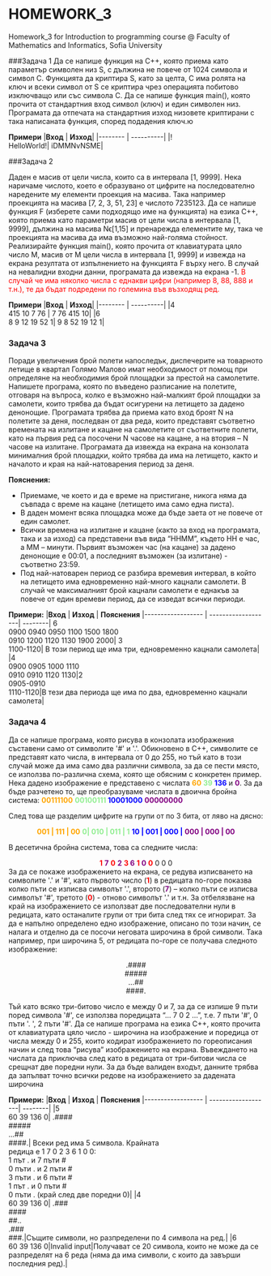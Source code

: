 # HOMEWORK_3

Homework_3 for Introduction to programming course @ Faculty of Mathematics and Informatics, Sofia University

###Задача 1
Да се напише функция на C++, която приема като параметър символен низ S, с дължина не повече от 1024 символа и символ C. Функцията да криптира S, като за целта, C има ролята на ключ и всеки символ от S се криптира чрез операцията побитово изключващо или със символа C. Да се напише функция main(), която прочита от стандартния вход символ (ключ) и един символен низ. Програмата да отпечата на стандартния изход низовете криптирани с така написаната функция, според подадения ключ.ю

**Примери**
|**Вход** | **Изход**|
|-------- | ----------|
|!</br> HelloWorld!| iDMMNvNSME|

###Задача 2

Даден е масив от цели числа, които са в интервала [1, 9999]. Нека наричаме числото, което е образувано от цифрите на последователно наредените му елементи проекция на масива. Така например проекцията на масива [7, 2, 3, 51, 23] е числото 7235123. Да се напише функция F (изберете сами подходящо име на функцията) на езика C++, която приема като параметри масив от цели числа в интервала [1, 9999], дължина на масива Nϵ[1,15] и пренарежда елементите му, така че проекцията на масива да има възможно най-голяма стойност. Реализирайте функция main(), която прочита от клавиатурата цяло число M, масив от M цели числа в интервала [1, 9999] и извежда на екрана резултата от изпълнението на функцията F върху него. В случай на невалидни входни данни, програмата да извежда на екрана -1. <font color ="red">В случай че има няколко числа с еднакви цифри (например 8, 88, 888 и т.н.), те да бъдат подредени по големина във възходящ ред.</font>

**Примери**
|**Вход** | **Изход**|
|-------- | ----------|
|4</br> 415 10 7 76 | 7 76 415 10|
|6</br> 8 9 12 19 52 1| 9 8 52 19 12 1|

### Задача 3

Поради увеличения брой полети напоследък, диспечерите на товарното летище в квартал Голямо Малово имат необходимост от помощ при определяне на необходимия брой площадки за престой на самолетите. Напишете програма, която по въведено разписание на полетите, отговаря на въпроса, колко е възможно най-малкият брой площадки за самолети, които трябва да бъдат осигурени на летището за дадено денонощие. Програмата трябва да приема като вход броят N на полетите за деня, последван от два реда, които представят съответно времената на излитане и кацане на самолетите от съответните полети, като на първия ред са посочени N часове на кацане, а на втория – N часове на излитане. Програмата да извежда на екрана на конзолата минималния брой площадки, който трябва да има на летището, както и началото и края на най-натоварения период за деня.

**Пояснения:**

- Приемаме, че което и да е време на пристигане, никога няма да съвпада с време на кацане (летището има само една писта).
- В даден момент всяка площадка може да бъде заета от не повече от един самолет.
- Всички времена на излитане и кацане (както за вход на програмата, така и за изход) са представени във вида “HHMM”, където HH е час, а MM – минути. Първият възможен час (на кацане) за дадено денонощие е 00:01, а последният възможен (за излитане) - съответно 23:59.
- Под най-натоварен период се разбира времевия интервал, в който на летището има едновременно най-много кацнали самолети. В случай че максималният брой кацнали самолети е еднакъв за повече от един времеви период, да се изведат всички периоди.

**Примери:**
|**Вход** | **Изход** | **Пояснения**
|------------------ | -------------------| --------|
6</br> 0900 0940 0950 1100 1500 1800</br>0910 1200 1120 1130 1900 2000| 3</br>1100-1120| В този период ще има три, едновременно кацнали самолета|
|4</br>0900 0905 1000 1110</br>0910 0910 1120 1130|2</br>0905-0910</br>1110-1120|В тези два периода ще има по два, едновременно кацнали самолета|

### Задача 4

Да се напише програма, която рисува в конзолата изображения съставени само от символите '#' и '.'. Обикновено в C++, символите се представят като числа, в интервала от 0 до 255, но тъй като в този случай може да има само два различни символа, за да се пести място, се използва по-различна схема, която ще обясним с конкретен пример.
Нека дадено изображение е представено с числата **<font color = orange> 60** </font> **<font color = lightgreen> 39**</font> **<font color = blue >136**</font> и **<font color = purple> 0**</font>.
За да бъде разчетено то, ще преобразуваме числата в двоична бройна система:
**<font color = orange>00111100**</font> **<font color = lightgreen>00100111**</font>**<font color = blue> 10001000**</font> **<font color = purple>00000000**</font>

След това ще разделим цифрите на групи от по 3 бита, от ляво на дясно:
**<div align="center"> <font color = orange> 001 | 111 | 00**</font> **<font color = lightgreen> 0| 010 | 011 | 1**</font> **<font color = blue>10 | 001 | 000 |**</font> **<font color = purple>000 | 000 | 00**</font></div>

В десетична бройна система, това са следните числа:

**<div align="center"><font color = red> 1**</font> **<font color = purple>7**</font> **<font color = red> 0**</font> **<font color = purple>2**</font> **<font color = red> 3**</font>**<font color = purple> 6**</font> **<font color = red>1**</font>**<font color = purple> 0**</font> **<font color = red>0**</font> 0 0 0</div>
За да се покаже изображението на екрана, се редува изписването на символите '.' и '#', като първото число (**<font color = red>1**</font>) в редицата по-горе показва колко пъти се изписва символът '.', второто (**<font color = purple>7**</font>) – колко пъти се изписва символът '#', третото (**<font color = red>0**</font>) - отново символът '.' и т.н. За отбелязване на край на изображението се използват две последователни нули в редицата, като останалите групи от три бита след тях се игнорират.
За да е напълно определено едно изображение, описано по този начин, се налага и отделно да се посочи неговата широчина в брой символи. Така например, при широчина 5, от редицата по-горе се получава следното изображение:

<div align="center">.####</br>
#####</br>
...##</br>
####.</div>

Тъй като всяко три-битово число е между 0 и 7, за да се изпише 9 пъти поред символа '#', се използва поредицата “... 7 0 2 …”, т.е. 7 пъти '#', 0 пъти '. ', 2 пъти '#'.
Да се напише програма на езика C++, която прочита от клавиатурата цяло число - широчина на изображение и поредица от числа между 0 и 255, които кодират изображението по гореописания начин и след това “рисува” изображението на екрана. Въвеждането на числата да приключва след като в редицата от три-битови числа се срещнат две поредни нули. За да бъде валиден входът, данните трябва да запълват точно всички редове на изображението за дадената широчина

**Примери:**
|**Вход** | **Изход** | **Пояснения**
|------------------ | -------------------| --------|
|5</br> 60 39 136 0| .####</br> #####</br>...##</br> ####.| Всеки ред има 5 символа. Крайната</br> редица е 1 7 0 2 3 6 1 0 0:</br>1 път . и 7 пъти # </br> 0 пъти . и 2 пъти # </br>3 пъти . и 6 пъти #</br> 1 път . и 0 пъти #</br> 0 пъти . (край след две поредни 0)|
|4</br> 60 39 136 0| .###</br>####</br> ##..</br>.###</br>###.|Същите символи, но разпределени по 4 символа на ред.|
|6</br>60 39 136 0|Invalid input|Получават се 20 символа, които не може да се разпределят на 6 реда (няма да има символи, с които да завърши последния ред).|
